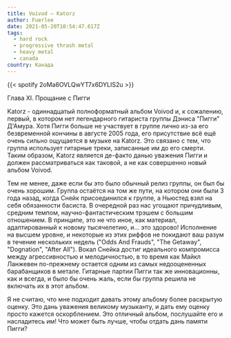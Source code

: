 ```yaml
---
title: Voivod — Katorz
author: Fuerlee
date: 2021-05-20T10:54:47.617Z
tags:
  - hard rock
  - progressive thrash metal
  - heavy metal
  - canada
country: Канада
---
```

{{< spotify 2oMa6OVLQwYT7x6DYLIS2u >}}

Глава XI. Прощание с Пигги



Katorz - одиннадцатый полноформатный альбом Voivod и, к сожалению, первый, в котором нет легендарного гитариста группы Дэниса "Пигги" Д'Амура. Хотя Пигги больше не участвует в группе лично из-за его безвременной кончины в августе 2005 года, его присутствие всё ещё очень сильно ощущается в музыке на Katorz. Это связано с тем, что группа использует гитарные треки, записанные им до его смерти. Таким образом, Katorz является де-факто данью уважения Пигги и должен рассматриваться как таковой, а не как совершенно новый альбом Voivod.



Тем не менее, даже если бы это было обычный релиз группы, он был бы очень хорошим. Группа остаётся на том же пути, на котором они были 3 года назад, когда Снейк присоединился к группе, а Ньюстед взял на себя обязанности басиста. В очередной раз нас угощают причудливым, средним темпом, научно-фантастическим трэшем с большим отношением. В принципе, это не что иное, как материал, адаптированный к новому тысячелетию, и... это здорово! Исполнение на высшем уровне, и некоторые из этих риффов не покидают ваш разум в течение нескольких недель ("Odds And Frauds", "The Getaway", "Dognation", "After All"). Вокал Снейка достиг идеального компромисса между агрессивностью и мелодичностью, в то время как Майкл Ланжевен по-прежнему остается одним из самых недооцененных барабанщиков в метале. Гитарные партии Пигги так же инновационны, как и всегда, и было бы очень жаль, если бы группа решила не включать их в этот альбом.



Я не считаю, что мне подходит давать этому альбому более раскрытую оценку. Это дань уважения великому музыканту, и дать ему оценку просто кажется оскорблением. Это отличный альбом, послушайте его и насладитесь им! Что может быть лучше, чтобы отдать дань памяти Пигги?